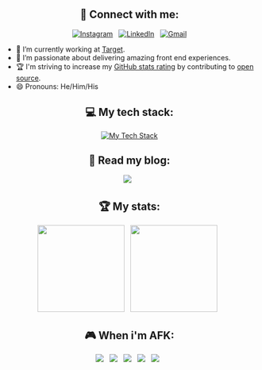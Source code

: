 <!--
**clewott/clewott** is a ✨ _special_ ✨ repository because its `README.md` (this file) appears on your GitHub profile.

Here are some ideas to get you started:

- 🔭 I’m currently working on ...
- 🌱 I’m currently learning ...
- 👯 I’m looking to collaborate on ...
- 🤔 I’m looking for help with ...
- 💬 Ask me about ...
- 📫 How to reach me: ...
- 😄 Pronouns: ...  
- ⚡ Fun fact: ...
-->

<div align="center">

## 📱 Connect with me:

[![Instagram](https://skillicons.dev/icons?i=instagram  )](https://www.instagram.com/clewott) &nbsp;
[![LinkedIn](https://skillicons.dev/icons?i=linkedin)](https://www.linkedin.com/in/clewott/) &nbsp;
[![Gmail](https://skillicons.dev/icons?i=gmail)](mailto:Chris.LewellynOtten@gmail.com?subject=Hello%20Chris,%20From%20Github)

</div>

- 🔭 I’m currently working at [Target](https://www.linkedin.com/company/target/). 
- 🌱 I’m passionate about delivering amazing front end experiences.
- 🏆 I'm striving to increase my [GitHub stats rating](#🏆-my-stats) by contributing to [open source](https://opensource.com/resources/what-open-source).
- 😄 Pronouns: He/Him/His

<div align="center">

## 💻 My tech stack:

[![My Tech Stack](https://skillicons.dev/icons?i=react,next,js,ts,html,css)](https://skillicons.dev)

## 📖 Read my blog:

<p>
    <a target="_blank"href="https://clewott.hashnode.dev/"><img src="https://img.shields.io/badge/Hashnode-2962FF?style=for-the-badge&logo=hashnode&logoColor=white" /></a>&nbsp;&nbsp;
</p>

## 🏆 My stats:

<p>
    <img height=175 src="https://github-readme-stats.vercel.app/api?username=clewott&show_icons=true&count_private=true&theme=dark" />&nbsp;&nbsp;
    <img height=175 src="https://github-readme-stats.vercel.app/api/top-langs/?username=clewott&layout=compact&theme=dark" />&nbsp;&nbsp;
</p>  

## 🎮 When i'm AFK:

<p>
    <img src="https://img.shields.io/badge/Playstation%205-003791?style=for-the-badge&logo=playstation-5&logoColor=white" />&nbsp;&nbsp;
    <img src="https://img.shields.io/badge/Switch-E60012?style=for-the-badge&logo=nintendo-switch&logoColor=white" />&nbsp;&nbsp;
    <img src="https://img.shields.io/badge/Netflix-E50914?style=for-the-badge&logo=netflix&logoColor=white" />&nbsp;&nbsp;
    <img src="https://img.shields.io/badge/Hulu-1CE783?style=for-the-badge&logo=hulu&logoColor=white" />&nbsp;&nbsp;
    <img src="https://img.shields.io/badge/Spotify-1ED760?&style=for-the-badge&logo=spotify&logoColor=white" />&nbsp;&nbsp;
</p>
</div>